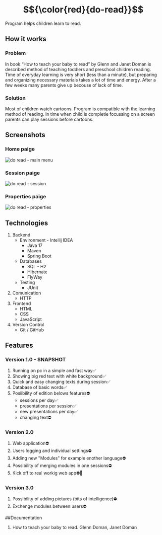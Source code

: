 # $${\color{red}{do-read}}$$
Program helps children learn to read.

## How it works
### Problem
In book “How to teach your baby to read” by Glenn and Janet Doman is described method of teaching toddlers and preschool children reading.
Time of everyday learning is very short (less than a minute), but preparing and organizing necessary materials takes a lot of time and energy. After a few weeks many parents give up becouse of lack of time. 
### Solution
Most of children watch cartoons. Program is compatible with the learning method of reading. In time when child is completle focussing on a screen parents can play sessions before cartoons.
## Screenshots
### Home paige
![do read - main menu](https://github.com/GitHub-BartekT/do-read/assets/119587290/d4a10fff-6a3a-4c35-8d7a-28653db2f5e9)
### Session paige
![do read - session](https://github.com/GitHub-BartekT/do-read/assets/119587290/cee13e7c-9fcb-464d-a3e4-cbe227e153c0)
### Properties paige
![do read - properties](https://github.com/GitHub-BartekT/do-read/assets/119587290/76fc5819-2a23-4838-a259-72202fc1f6a1)
## Technologies
1.  Backend
    - Environment - Intellij IDEA
      - Java 17
      - Maven
      - Spring Boot
    - Databases
      - SQL - H2
      - Hibernate 
      - FlyWay
    - Testing
      - JUnit
3.  Comunication
    - HTTP
4.  Frontend
    - HTML
    - CSS
    - JavaScript 
5.  Version Control
    - Git / GitHub
## Features
### Version 1.0 - SNAPSHOT
1.  Running on pc in a simple and fast way✅
2.  Showing big red text with white background✅
3.  Quick and easy changing texts during session✅
4.  Database of basic words✅
5.  Posiibility of edition belows features⛔
    - sessions per day✅
    - presentations per session✅
    - new presentations per day✅
    - changing text⛔
### Version 2.0
1. Web application⛔
2. Users logging and individual settings⛔
3. Adding new "Modules" for example enother language⛔
4. Possibility of merging modules in one sessions⛔
5. Kick off to real workig web app⛔🚀
### Version 3.0
1. Possibility of adding pictures (bits of intelligence)⛔
2. Exchenge modules between users⛔

##Documentation
1. How to teach your baby to read. Glenn Doman, Janet Doman
